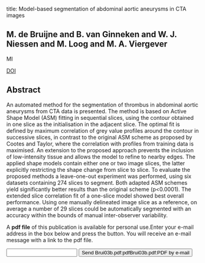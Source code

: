 title: Model-based segmentation of abdominal aortic aneurysms in CTA images

## M. de Bruijne and B. van Ginneken and W. J. Niessen and M. Loog and M. A. Viergever
MI

<a href="https://doi.org/10.1117/12.467188">DOI</a>

## Abstract
An automated method for the segmentation of thrombus in abdominal aortic aneurysms from CTA data is presented. The method is based on Active Shape Model (ASM) fitting in sequential slices, using the contour obtained in one slice as the initialisation in the adjacent slice. The optimal fit is defined by maximum correlation of grey value profiles around the contour in successive slices, in contrast to the original ASM scheme as proposed by Cootes and Taylor, where the correlation with profiles from training data is maximised. An extension to the proposed approach prevents the inclusion of low-intensity tissue and allows the model to refine to nearby edges. The applied shape models contain either one or two image slices, the latter explicitly restricting the shape change from slice to slice. To evaluate the proposed methods a leave-one-out experiment was performed, using six datasets containing 274 slices to segment. Both adapted ASM schemes yield significantly better results than the original scheme (p<0.0001). The extended slice correlation fit of a one-slice model showed best overall performance. Using one manually delineated image slice as a reference, on average a number of 29 slices could be automatically segmented with an accuracy within the bounds of manual inter-observer variability.

A <b>pdf file</b> of this publication is available for personal use.Enter your e-mail address in the box below and press the button. You will receive an e-mail message with a link to the pdf file.
<form action="sender.php">  <input type="text" name="email">  <input type="submit" value="Send Brui03b.pdf:pdfBrui03b.pdf:PDF by e-mail"></form>